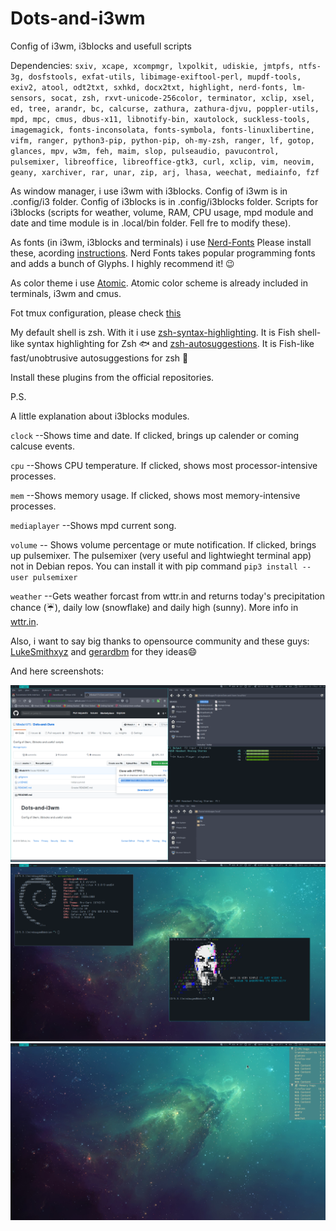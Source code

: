 # Dots-and-i3wm
Config of i3wm, i3blocks and usefull scripts

Dependencies:
`sxiv, xcape, xcompmgr, lxpolkit, udiskie, jmtpfs, ntfs-3g, dosfstools, exfat-utils, libimage-exiftool-perl, mupdf-tools, exiv2, atool, odt2txt, sxhkd, docx2txt, highlight, nerd-fonts, lm-sensors, socat, zsh, rxvt-unicode-256color, terminator, xclip, xsel, ed, tree, arandr, bc, calcurse, zathura, zathura-djvu, poppler-utils, mpd, mpc, cmus, dbus-x11, libnotify-bin, xautolock, suckless-tools, imagemagick, fonts-inconsolata, fonts-symbola, fonts-linuxlibertine, vifm, ranger, python3-pip, python-pip, oh-my-zsh, ranger, lf, gotop, glances, mpv, w3m, feh, maim, slop, pulseaudio, pavucontrol, pulsemixer, libreoffice, libreoffice-gtk3, curl, xclip, vim, neovim, geany, xarchiver, rar, unar, zip, arj, lhasa, weechat, mediainfo, fzf`


As window manager, i use i3wm with i3blocks.  Config of i3wm is in .config/i3 folder. Config of i3blocks is in .config/i3blocks folder. Scripts for i3blocks (scripts for weather, volume, RAM, CPU usage, mpd module and date and time module is in .local/bin folder. Fell fre to modify these).

As fonts (in i3wm, i3blocks and terminals) i use [Nerd-Fonts](https://github.com/ryanoasis/nerd-fonts) Please install these, acording [instructions](https://github.com/ryanoasis/nerd-fonts). Nerd Fonts takes popular programming fonts and adds a bunch of Glyphs. I highly recommend it! 😉

As color theme i use [Atomic](https://github.com/gerardbm/atomic). Atomic color scheme is already included in terminals, i3wm and cmus.

Fot tmux configuration, please check [this](https://github.com/gpakosz/.tmux)

My default shell is zsh. With it i use [zsh-syntax-highlighting](https://github.com/zsh-users/zsh-syntax-highlighting). It is Fish shell-like syntax highlighting for Zsh 🐟 and [zsh-autosuggestions](https://github.com/zsh-users/zsh-autosuggestions). It is Fish-like fast/unobtrusive autosuggestions for zsh 🐠

Install these plugins from the official repositories.

P.S.

A little explanation about i3blocks modules.

`clock` --Shows time and date. If clicked, brings up calender or coming calcuse events.


`cpu` --Shows CPU temperature. If clicked, shows most processor-intensive processes.


`mem` --Shows memory usage. If clicked, shows most memory-intensive processes.


`mediaplayer` --Shows mpd current song.


`volume` -- Shows volume percentage or mute notification. If clicked, brings up pulsemixer. The pulsemixer (very useful and lightwieght terminal app) not in Debian repos. You can install it with pip command `pip3 install --user pulsemixer`


`weather` --Gets weather forcast from wttr.in and returns today's precipitation chance (☔), daily low (snowflake) and daily high (sunny). More info in [wttr.in](https://github.com/chubin/wttr.in).


Also, i want to say big thanks to opensource community and these guys: [LukeSmithxyz](https://github.com/LukeSmithxyz) and [gerardbm](https://github.com/gerardbm) for they ideas😄


And here screenshots:

![Screenshot](screen.png?raw=true "Bussy")
![Screenshot](screen_1.png?raw=true "Clear")
![Screenshot](screen_2.png?raw=true "Notification")

